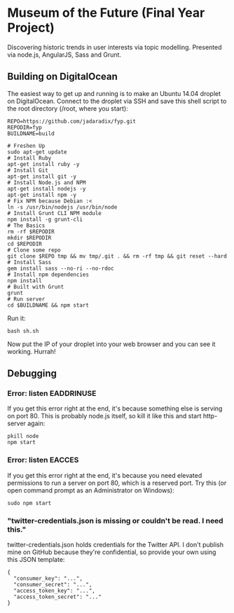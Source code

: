 Museum of the Future (Final Year Project)
=========================================

Discovering historic trends in user interests via topic modelling. Presented via node.js, AngularJS, Sass and Grunt.

Building on DigitalOcean
------------------------
The easiest way to get up and running is to make an Ubuntu 14.04 droplet on DigitalOcean. Connect to the droplet via SSH and save this shell script to the root directory (/root, where you start):

    REPO=https://github.com/jadaradix/fyp.git
    REPODIR=fyp
    BUILDNAME=build
    
    # Freshen Up
    sudo apt-get update
    # Install Ruby
    apt-get install ruby -y
    # Install Git
    apt-get install git -y
    # Install Node.js and NPM
    apt-get install nodejs -y
    apt-get install npm -y
    # Fix NPM because Debian :<
    ln -s /usr/bin/nodejs /usr/bin/node
    # Install Grunt CLI NPM module
    npm install -g grunt-cli
    # The Basics
    rm -rf $REPODIR
    mkdir $REPODIR
    cd $REPODIR
    # Clone some repo
    git clone $REPO tmp && mv tmp/.git . && rm -rf tmp && git reset --hard
    # Install Sass
    gem install sass --no-ri --no-rdoc
    # Install npm dependencies
    npm install
    # Built with Grunt
    grunt
    # Run server
    cd $BUILDNAME && npm start

Run it:

    bash sh.sh

Now put the IP of your droplet into your web browser and you can see it working. Hurrah!

Debugging
------------------------

### Error: listen EADDRINUSE

If you get this error right at the end, it's because something else is serving on port 80. This is probably node.js itself, so kill it like this and start http-server again:

    pkill node
    npm start

### Error: listen EACCES

If you get this error right at the end, it's because you need elevated permissions to run a server on port 80, which is a reserved port. Try this (or open command prompt as an Administrator on Windows):

    sudo npm start

### "twitter-credentials.json is missing or couldn't be read. I need this."

twitter-credentials.json holds credentials for the Twitter API. I don't publish mine on GitHub because they're confidential, so provide your own using this JSON template:

    {
      "consumer_key": "...",
      "consumer_secret": "...",
      "access_token_key": "...",
      "access_token_secret": "..."
    }